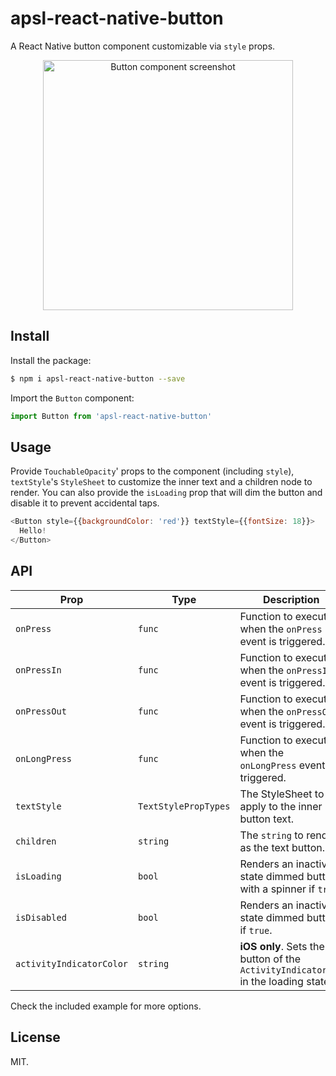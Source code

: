 # apsl-react-native-button

A React Native button component customizable via ``style`` props.

<p align="center">
<img src="https://raw.githubusercontent.com/wiki/APSL/react-native-button/button.png" alt="Button component screenshot" width="400">
</p>

## Install

Install the package:

```bash
$ npm i apsl-react-native-button --save
```

Import the ``Button`` component:

```javascript
import Button from 'apsl-react-native-button'
```

## Usage

Provide ``TouchableOpacity``' props to the component (including ``style``),
``textStyle``'s ``StyleSheet`` to customize the inner text and a children node
to render. You can also provide the ``isLoading`` prop that will dim the button
and disable it to prevent accidental taps.

```javascript
<Button style={{backgroundColor: 'red'}} textStyle={{fontSize: 18}}>
  Hello!
</Button>
```

## API

| Prop | Type | Description |
|------|------|-------------|
| ``onPress`` | ``func`` | Function to execute when the ``onPress`` event is triggered. |
| ``onPressIn`` | ``func`` | Function to execute when the ``onPressIn`` event is triggered. |
| ``onPressOut`` | ``func`` | Function to execute when the ``onPressOut`` event is triggered. |
| ``onLongPress`` | ``func`` | Function to execute when the ``onLongPress`` event is triggered. |
| ``textStyle`` | ``TextStylePropTypes`` | The StyleSheet to apply to the inner button text. |
| ``children`` | ``string`` | The ``string`` to render as the text button. |
| ``isLoading`` | ``bool`` | Renders an inactive state dimmed button with a spinner if ``true``. |
| ``isDisabled`` | ``bool`` | Renders an inactive state dimmed button if ``true``. |
| ``activityIndicatorColor`` | ``string`` | **iOS only**. Sets the button of the ``ActivityIndicatorIOS`` in the loading state. |

Check the included example for more options.

## License

MIT.
